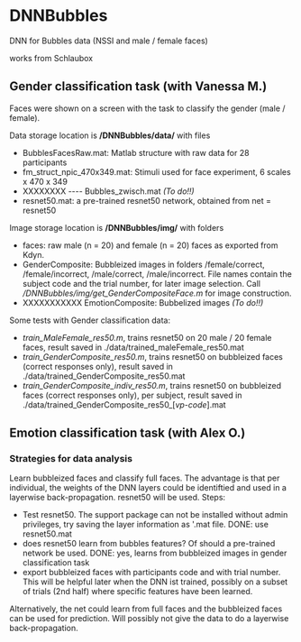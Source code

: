 # DNNBubbles
DNN for Bubbles data (NSSI and male / female faces)

works from Schlaubox

## Gender classification task (with Vanessa M.)
Faces were shown on a screen with the task to classify the gender (male / female). 

Data storage location is **/DNNBubbles/data/** with files
- BubblesFacesRaw.mat: Matlab structure with raw data for 28 participants
- fm_struct_npic_470x349.mat: Stimuli used for face experiment, 6 scales x 470 x 349
- XXXXXXXX ---- Bubbles_zwisch.mat *(To do!!)*
- resnet50.mat: a pre-trained resnet50 network, obtained from net = resnet50


Image storage location is **/DNNBubbles/img/** with folders
- faces: raw male (n = 20) and female (n = 20) faces as exported from Kdyn. 
- GenderComposite: Bubbleized images in folders /female/correct, /female/incorrect, /male/correct, /male/incorrect. File names contain the subject code and the trial number, for later image selection. Call */DNNBubbles/img/get_GenderCompositeFace.m* for image construction.
- XXXXXXXXXXX EmotionComposite: Bubbelized images  *(To do!!)*

Some tests with Gender classification data:
- *train_MaleFemale_res50.m*, trains resnet50 on 20 male / 20 female faces, result saved in ./data/trained_maleFemale_res50.mat
- *train_GenderComposite_res50.m*, trains resnet50 on bubbleized faces (correct responses only), result saved in ./data/trained_GenderComposite_res50.mat
- *train_GenderComposite_indiv_res50.m*, trains resnet50 on bubbleized faces (correct responses only), per subject, result saved in ./data/trained_GenderComposite_res50_[*vp-code*].mat



## Emotion classification task (with Alex O.)



### Strategies for data analysis
Learn bubbleized faces and classify full faces. The advantage is that per individual, the weights of the DNN layers could be identiftied and used in a layerwise back-propagation. resnet50 will be used.
Steps:
- Test resnet50. The support package can not be installed without admin privileges, try saving the layer information as '.mat file. DONE: use resnet50.mat
- does resnet50 learn from bubbles features? Of should a pre-trained network be used. DONE: yes, learns from bubbleized images in gender classification task
- export bubbleized faces with participants code and with trial number. This will be helpful later when the DNN ist trained, possibly on a subset of trials (2nd half) where specific features have been learned.

Alternatively, the net could learn from full faces and the bubbleized faces can be used for prediction. Will possibly not give the data to do a layerwise back-propagation.

